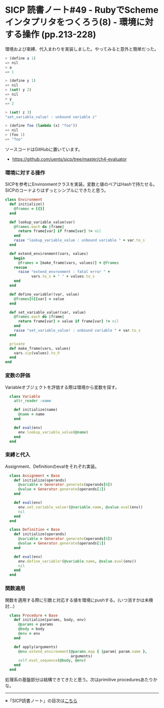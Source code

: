 SICP 読書ノート#49 - RubyでSchemeインタプリタをつくろう(8) - 環境に対する操作 (pp.213-228)
======================================

環境および束縛、代入まわりを実装しました。やってみると意外と簡単だった。

```scheme
> (define a 1)
=> nil
> a
=> 1

> (define y 1)
=> nil
> (set! y 2)
=> nil
> y
=> 2

> (set! z 3)
"set_variable_value! : unbound variable z"

> (define foo (lambda (x) "foo"))
=> nil
> (foo 1)
=> "foo"
```

ソースコードはGitHubに置いています。

- https://github.com/uents/sicp/tree/master/ch4-evaluator


### 環境に対する操作

SICPを参考にEnvironmentクラスを実装。変数と値のペアはHashで持たせる。SICPのコードよりはずっとシンプルにできたと思う。

```ruby
class Environment
  def initialize()
    @frames = [{}]
  end

  def lookup_variable_value(var)
    @frames.each do |frame|
      return frame[var] if frame[var] != nil
    end
    raise "lookup_variable_value : unbound variable " + var.to_s
  end

  def extend_environment(vars, values)
    begin
      @frames = [make_frame(vars, values)] + @frames
    rescue
      raise "extend_envronment : fatal error " +
            vars.to_s + " " + values.to_s
    end
  end

  def define_variable!(var, value)
    @frames[0][var] = value
  end

  def set_variable_value!(var, value)
    @frames.each do |frame|
      return frame[var] = value if frame[var] != nil
    end
    raise "set_variable_value! : unbound variable " + var.to_s
  end

  private
  def make_frame(vars, values)
    vars.zip(values).to_h
  end
end
```

### 変数の評価

Variableオブジェクトを評価する際は環境から変数を探す。

```ruby
  class Variable
    attr_reader :name

    def initialize(name)
      @name = name
    end

    def eval(env)
      env.lookup_variable_value(@name)
    end
  end
```

### 束縛と代入

Assignment、Definitionのevalをそれぞれ実装。

```ruby
  class Assignment < Base
    def initialize(operands)
      @variable = Generator.generate(operands[0])
      @value = Generator.generate(operands[1])      
    end

    def eval(env)
      env.set_variable_value!(@variable.name, @value.eval(env))
      nil
    end
  end

  class Definition < Base
    def initialize(operands)
      @variable = Generator.generate(operands[0])
      @value = Generator.generate(operands[1])      
    end

    def eval(env)
      env.define_variable!(@variable.name, @value.eval(env))
      nil
    end
  end
```

### 関数適用

関数を適用する際に引数と対応する値を環境にpushする。(いつ消すかは未検討…)

```ruby
  class Procedure < Base
    def initialize(params, body, env)
      @params = params
      @body = body
      @env = env
    end

    def apply(arguments)
      @env.extend_environment(@params.map { |param| param.name },
                              arguments)
      self.eval_sequence(@body, @env)
    end
  end
```

処理系の基盤部分は結構できてきたと思う。次はprimitive proceduresあたりかな。

--------------------------------

※「SICP読書ノート」の目次は[こちら](/entry/sicp/index)


<script type="text/x-mathjax-config">
  MathJax.Hub.Config({ tex2jax: { inlineMath: [['$','$'], ["\\(","\\)"]] } });
</script>
<script type="text/javascript"
  src="http://cdn.mathjax.org/mathjax/latest/MathJax.js?config=TeX-AMS_HTML">
</script>
<meta http-equiv="X-UA-Compatible" CONTENT="IE=EmulateIE7" />

